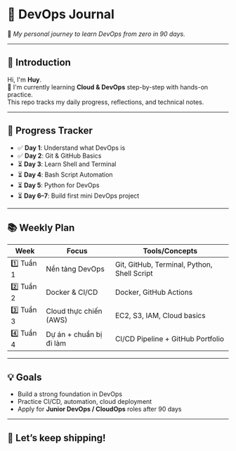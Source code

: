 
# 📘 DevOps Journal

🎯 *My personal journey to learn DevOps from zero in 90 days.*

---

## 👋 Introduction
Hi, I'm **Huy**.  
📌 I'm currently learning **Cloud & DevOps** step-by-step with hands-on practice.  
This repo tracks my daily progress, reflections, and technical notes.  

---

## 📅 Progress Tracker

- ✅ **Day 1**: Understand what DevOps is  
- ✅ **Day 2**: Git & GitHub Basics  
- ⏳ **Day 3**: Learn Shell and Terminal  
- ⏳ **Day 4**: Bash Script Automation  
- ⏳ **Day 5**: Python for DevOps  
- ⏳ **Day 6–7**: Build first mini DevOps project  

---

## 📚 Weekly Plan

| Week | Focus                    | Tools/Concepts                              |
|------|--------------------------|---------------------------------------------|
| 1️⃣ Tuần 1 | Nền tảng DevOps             | Git, GitHub, Terminal, Python, Shell Script |
| 2️⃣ Tuần 2 | Docker & CI/CD             | Docker, GitHub Actions                      |
| 3️⃣ Tuần 3 | Cloud thực chiến (AWS)     | EC2, S3, IAM, Cloud basics                  |
| 4️⃣ Tuần 4 | Dự án + chuẩn bị đi làm   | CI/CD Pipeline + GitHub Portfolio           |

---

## 💡 Goals

- Build a strong foundation in DevOps
- Practice CI/CD, automation, cloud deployment
- Apply for **Junior DevOps / CloudOps** roles after 90 days

---

## 🚀 Let’s keep shipping!
